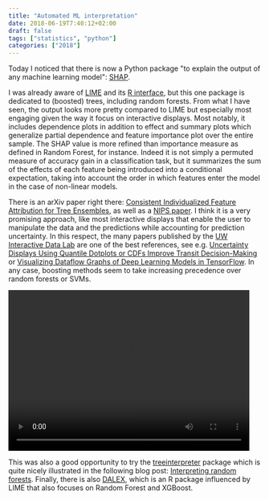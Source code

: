 ```yaml
---
title: "Automated ML interpretation"
date: 2018-06-19T7:40:12+02:00
draft: false
tags: ["statistics", "python"]
categories: ["2018"]
---
```


Today I noticed that there is now a Python package "to explain the output of any machine learning model": [SHAP](https://github.com/slundberg/shap).

<!--more-->

I was already aware of [LIME](https://www.oreilly.com/learning/introduction-to-local-interpretable-model-agnostic-explanations-lime) and its [R interface](https://github.com/thomasp85/lime), but this one package is dedicated to (boosted) trees, including random forests. From what I have seen, the output looks more pretty compared to LIME but especially most engaging given the way it focus on interactive displays. Most notably, it includes dependence plots in addition to effect and summary plots which generalize partial dependence and feature importance plot over the entire sample. The SHAP value is more refined than importance measure as defined in Random Forest, for instance. Indeed it is not simply a permuted measure of accuracy gain in a classification task, but it summarizes the sum of the effects of each feature being introduced into a conditional expectation, taking into account the order in which features enter the model in the case of non-linear models.

There is an arXiv paper right there: [Consistent Individualized Feature Attribution for Tree Ensembles](https://arxiv.org/abs/1802.03888), as well as a [NIPS paper](http://papers.nips.cc/paper/7062-a-unified-approach-to-interpreting-model-predictions.pdf). I think it is a very promising approach, like most interactive displays that enable the user to manipulate the data and the predictions while accounting for prediction uncertainty. In this respect, the many papers published by the [UW Interactive Data Lab](http://idl.cs.washington.edu) are one of the best references, see e.g. [Uncertainty Displays Using Quantile Dotplots or CDFs Improve Transit Decision-Making](http://idl.cs.washington.edu/papers/uncertainty-bus) or [Visualizing Dataflow Graphs of Deep Learning Models in TensorFlow](http://idl.cs.washington.edu/papers/tfgraph). In any case, boosting methods seem to take increasing precedence over random forests or SVMs.

<video width="480" height="320" controls="controls">
<source src="/img/shap.mp4" type="video/mp4">
</video>

This was also a good opportunity to try the [treeinterpreter](https://github.com/andosa/treeinterpreter) package which is quite nicely illustrated in the following blog post: [Interpreting random forests](http://blog.datadive.net/interpreting-random-forests/).
Finally, there is also [DALEX](https://github.com/pbiecek/DALEX/), which is an R package influenced by LIME that also focuses on Random Forest and XGBoost.

